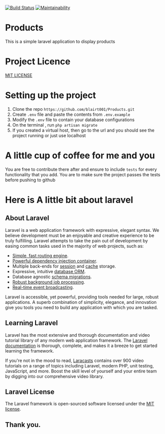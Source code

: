 
[![Build Status](https://travis-ci.org/blairt001/Products.svg?branch=develop)](https://travis-ci.org/blairt001/Products)
[![Maintainability](https://api.codeclimate.com/v1/badges/6f9c7e6798300c35d437/maintainability)](https://codeclimate.com/github/blairt001/Products/maintainability)


# Products
This is a simple laravel application to display products

# Project Licence
[MIT LICENSE](https://github.com/blairt001/Products/blob/develop/LICENSE)

# Setting up the project
1. Clone the repo `https://github.com/blairt001/Products.git`
2. Create `.env` file and paste the contents from `.env.example`
3. Modify the `.env` file to contain your database configurations
4. On the terminal , run `php artisan migrate`
5. If you created a virtual host, then go to the url and you should see the project running or just use localhost


# A little cup of coffee for me and you
You are free to contribute there after and ensure to include `tests` for every functionality that you add.
You are to make sure the project passes the tests before pushing to github

# Here is A little bit about laravel

## About Laravel

Laravel is a web application framework with expressive, elegant syntax. We believe development must be an enjoyable and creative experience to be truly fulfilling. Laravel attempts to take the pain out of development by easing common tasks used in the majority of web projects, such as:

- [Simple, fast routing engine](https://laravel.com/docs/routing).
- [Powerful dependency injection container](https://laravel.com/docs/container).
- Multiple back-ends for [session](https://laravel.com/docs/session) and [cache](https://laravel.com/docs/cache) storage.
- Expressive, intuitive [database ORM](https://laravel.com/docs/eloquent).
- Database agnostic [schema migrations](https://laravel.com/docs/migrations).
- [Robust background job processing](https://laravel.com/docs/queues).
- [Real-time event broadcasting](https://laravel.com/docs/broadcasting).

Laravel is accessible, yet powerful, providing tools needed for large, robust applications. A superb combination of simplicity, elegance, and innovation give you tools you need to build any application with which you are tasked.

## Learning Laravel

Laravel has the most extensive and thorough documentation and video tutorial library of any modern web application framework. The [Laravel documentation](https://laravel.com/docs) is thorough, complete, and makes it a breeze to get started learning the framework.

If you're not in the mood to read, [Laracasts](https://laracasts.com) contains over 900 video tutorials on a range of topics including Laravel, modern PHP, unit testing, JavaScript, and more. Boost the skill level of yourself and your entire team by digging into our comprehensive video library.

## Laravel License

The Laravel framework is open-sourced software licensed under the [MIT license](http://opensource.org/licenses/MIT).

## Thank you.